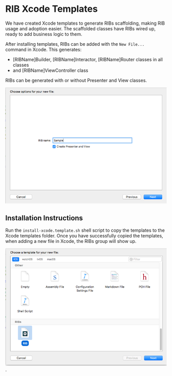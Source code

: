 # RIB Xcode Templates

We have created Xcode templates to generate RIBs scaffolding, making RIB usage and adoption easier. The scaffolded classes have RIBs wired up, ready to add business logic to them.

After installing templates, RIBs can be added with the `New File...` command in Xcode. This generates:
- [RIBName]Builder, [RIBName]Interactor, [RIBName]Router classes in all classes
-  and [RIBName]ViewController class

RIBs can be generated with or without Presenter and View classes.

![The RIBs Xcode Template](ios-rib-tooling-1.png)


## Installation Instructions

Run the `install-xcode.template.sh` shell script to copy the templates to the Xcode templates folder. Once you have successfully copied the templates, when adding a new file in Xcode, the RIBs group will show up.

![RIBs in Xcode](ios-rib-tooling-2.png).
